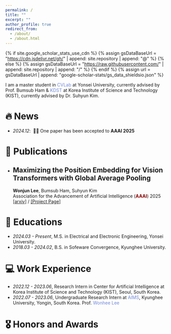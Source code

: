 ```yaml
---
permalink: /
title: ""
excerpt: ""
author_profile: true
redirect_from: 
  - /about/
  - /about.html
---
```


{% if site.google_scholar_stats_use_cdn %}
{% assign gsDataBaseUrl = "https://cdn.jsdelivr.net/gh/" | append: site.repository | append: "@" %}
{% else %}
{% assign gsDataBaseUrl = "https://raw.githubusercontent.com/" | append: site.repository | append: "/" %}
{% endif %}
{% assign url = gsDataBaseUrl | append: "google-scholar-stats/gs_data_shieldsio.json" %}

<span class='anchor' id='about-me'></span>

I am a master student in <a href="https://cvlab.yonsei.ac.kr/" style="color: #7289da; text-decoration: none;">CVLab</a> at Yonsei University, currently advised by Prof. Bumsub Ham & <a href="https://kdst.re.kr/" style="color: #7289da; text-decoration: none;">KDST</a> at Korea Institute of Science and Technology (KIST), currently advised by Dr. Suhyun Kim.

# 🔥 News
- *2024.12*: &nbsp;🎉🎉 One paper has been accepted to **AAAI 2025**  

# 📝 Publications 

* ## Maximizing the Position Embedding for Vision Transformers with Global Average Pooling <br>
   **Wonjun Lee**, Bumsub Ham, Suhyun Kim <br>
   Association for the Advancement of Artificial Intelligence (<span style="color:darkred">**AAAI**</span>) 2025  <br>
   [[arxiv]](https://arxiv.org/abs/2502.02919) / [[Project Page]](https://velpegor.github.io/MPVG) 

# 📖 Educations
- *2024.03 - Present*, M.S. in Electrical and Electronic Engineering, Yonsei University.
- *2018.03 - 2024.02*, B.S. in Sofeware Convergence, Kyunghee University.

# 💻 Work Experience
- *2022.12 - 2023.06*, Research Intern in Center for Artificial Intelligence at Korea Institute of Science and Technology (KIST), Seoul, South Korea. 
- *2022.07 - 2023.06*, Undergraduate Research Intern at <a href="https://sites.google.com/view/khu-aims/home/" style="color: #7289da; text-decoration: none;">AIMS</a>, Kyunghee University, Yongin, South Korea. Prof. <a href="https://wonhee-lee.github.io/aboutme/" style="color: #7289da; text-decoration: none;">Wonhee Lee</a>

# 🎖 Honors and Awards

